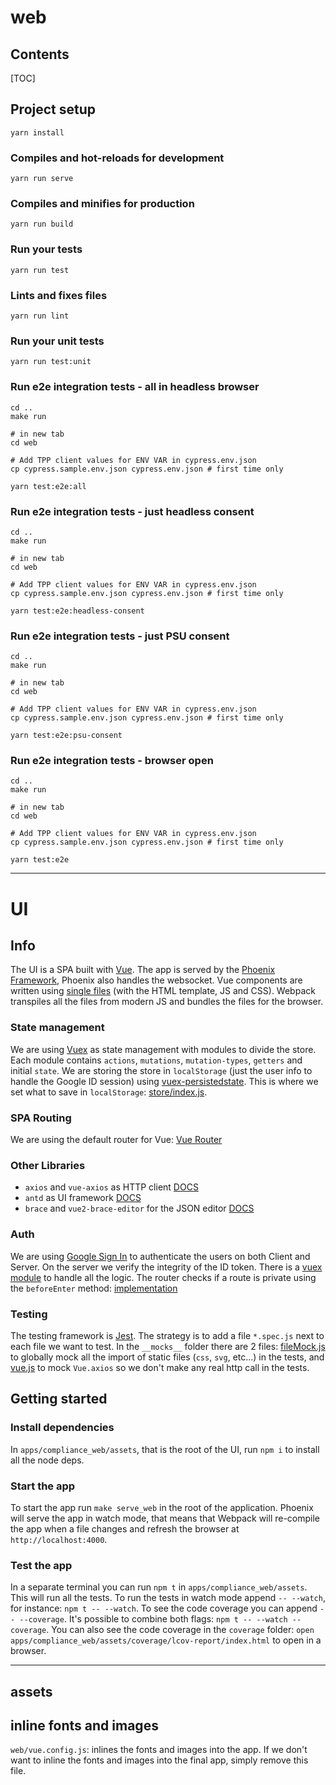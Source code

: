 # web

## Contents

[TOC]

## Project setup
```
yarn install
```

### Compiles and hot-reloads for development
```
yarn run serve
```

### Compiles and minifies for production
```
yarn run build
```

### Run your tests
```
yarn run test
```

### Lints and fixes files
```
yarn run lint
```

### Run your unit tests
```
yarn run test:unit
```

### Run e2e integration tests - all in headless browser
```
cd ..
make run

# in new tab
cd web

# Add TPP client values for ENV VAR in cypress.env.json
cp cypress.sample.env.json cypress.env.json # first time only

yarn test:e2e:all
```

### Run e2e integration tests - just headless consent
```
cd ..
make run

# in new tab
cd web

# Add TPP client values for ENV VAR in cypress.env.json
cp cypress.sample.env.json cypress.env.json # first time only

yarn test:e2e:headless-consent
```

### Run e2e integration tests - just PSU consent
```
cd ..
make run

# in new tab
cd web

# Add TPP client values for ENV VAR in cypress.env.json
cp cypress.sample.env.json cypress.env.json # first time only

yarn test:e2e:psu-consent
```

### Run e2e integration tests - browser open
```
cd ..
make run

# in new tab
cd web

# Add TPP client values for ENV VAR in cypress.env.json
cp cypress.sample.env.json cypress.env.json # first time only

yarn test:e2e
```

---

# UI

## Info
The UI is a SPA built with [Vue](https://vuejs.org/v2/guide/). The app is served by the [Phoenix Framework](https://phoenixframework.org/), Phoenix also handles the websocket.
Vue components are written using [single files](https://vuejs.org/v2/guide/single-file-components.html) (with the HTML template, JS and CSS).
Webpack transpiles all the files from modern JS and bundles the files for the browser.

### State management
We are using [Vuex](https://vuex.vuejs.org/) as state management with modules to divide the store. Each module contains `actions`, `mutations`, `mutation-types`, `getters` and initial `state`. We are storing the store in `localStorage` (just the user info to handle the Google ID session) using [vuex-persistedstate](https://github.com/robinvdvleuten/vuex-persistedstate). This is where we set what to save in `localStorage`: [store/index.js](https://bitbucket.org/openbankingteam/conformance-suite/src/develop/apps/compliance_web/assets/src/store/index.js#lines-13).

### SPA Routing
We are using the default router for Vue: [Vue Router](https://router.vuejs.org/)

### Other Libraries
- `axios` and `vue-axios` as HTTP client [DOCS](https://github.com/axios/axios)
- `antd` as UI framework [DOCS](https://vuecomponent.github.io/ant-design-vue/docs/vue/introduce/)
- `brace` and `vue2-brace-editor` for the JSON editor [DOCS](https://github.com/Hector101/vue2-brace-editor)

### Auth
We are using [Google Sign In](https://developers.google.com/identity/sign-in/web/sign-in) to authenticate the users on both Client and Server. On the server we verify the integrity of the ID token. There is a [vuex module](https://bitbucket.org/openbankingteam/conformance-suite/src/develop/apps/compliance_web/assets/src/store/modules/user/) to handle all the logic.
The router checks if a route is private using the `beforeEnter` method: [implementation](https://bitbucket.org/openbankingteam/conformance-suite/src/develop/apps/compliance_web/assets/src/router/index.js#lines-13:21)

### Testing
The testing framework is [Jest](https://jestjs.io/docs/en/getting-started). The strategy is to add a file `*.spec.js` next to each file we want to test.
In the `__mocks__` folder there are 2 files: [fileMock.js](https://bitbucket.org/openbankingteam/conformance-suite/src/develop/apps/compliance_web/assets/__mocks__/fileMock.js) to globally mock all the import of static files (`css`, `svg`, etc...) in the tests, and [vue.js](https://bitbucket.org/openbankingteam/conformance-suite/src/develop/apps/compliance_web/assets/__mocks__/vue.js) to mock `Vue.axios` so we don't make any real http call in the tests.

## Getting started

### Install dependencies
In `apps/compliance_web/assets`, that is the root of the UI, run `npm i` to install all the node deps.

### Start the app
To start the app run `make serve_web` in the root of the application. Phoenix will serve the app in watch mode, that means that Webpack will re-compile the app when a file changes and refresh the browser at `http://localhost:4000`.

### Test the app
In a separate terminal you can run `npm t` in `apps/compliance_web/assets`. This will run all the tests. To run the tests in watch mode append `-- --watch`, for instance: `npm t -- --watch`. To see the code coverage you can append `-- --coverage`. It's possible to combine both flags: `npm t -- --watch --coverage`. You can also see the code coverage in the `coverage` folder: `open apps/compliance_web/assets/coverage/lcov-report/index.html` to open in a browser.

---

## assets

## inline fonts and images
`web/vue.config.js`: inlines the fonts and images into the app. If we don't want to inline the
fonts and images into the final app, simply remove this file.
